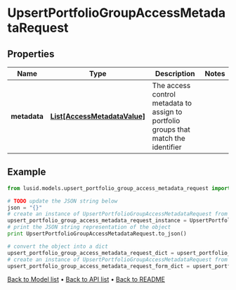 # UpsertPortfolioGroupAccessMetadataRequest


## Properties
Name | Type | Description | Notes
------------ | ------------- | ------------- | -------------
**metadata** | [**List[AccessMetadataValue]**](AccessMetadataValue.md) | The access control metadata to assign to portfolio groups that match the identifier | 

## Example

```python
from lusid.models.upsert_portfolio_group_access_metadata_request import UpsertPortfolioGroupAccessMetadataRequest

# TODO update the JSON string below
json = "{}"
# create an instance of UpsertPortfolioGroupAccessMetadataRequest from a JSON string
upsert_portfolio_group_access_metadata_request_instance = UpsertPortfolioGroupAccessMetadataRequest.from_json(json)
# print the JSON string representation of the object
print UpsertPortfolioGroupAccessMetadataRequest.to_json()

# convert the object into a dict
upsert_portfolio_group_access_metadata_request_dict = upsert_portfolio_group_access_metadata_request_instance.to_dict()
# create an instance of UpsertPortfolioGroupAccessMetadataRequest from a dict
upsert_portfolio_group_access_metadata_request_form_dict = upsert_portfolio_group_access_metadata_request.from_dict(upsert_portfolio_group_access_metadata_request_dict)
```
[Back to Model list](../README.md#documentation-for-models) &#8226; [Back to API list](../README.md#documentation-for-api-endpoints) &#8226; [Back to README](../README.md)


